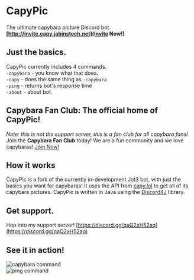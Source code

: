 # CapyPic
The ultimate capybara picture Discord bot.  
**[http://invite.capy.jabinstech.net](Invite Now!)**
## Just the basics.
CapyPic currently includes 4 commands.  
`-capybara` - you know what that does.  
`-capy` - does the same thing as `-capybara`  
`-ping` - returns bot's response time  
`-about` - about bot.  
## Capybara Fan Club: The official home of CapyPic!
*Note: this is not the support server, this is a fan club for all capybara fans!*  
Join the **Capybara Fan Club** today! We are a fun community and we love capybaras!
[Join Now!](https://discord.gg/EsmjrtPnHv)
## How it works
CapyPic is a fork of the currently in-development Jot3 bot, with just the basics you want for capybaras!
It uses the API from [capy.lol](https://capy.lol/) to get all of its capybara pictures.
CapyPic is written in Java using the [Discord4J](https://discord4j.com/) library.
## Get support.
Hop into my support server!
[https://discord.gg/qaQ2xH52aq](https://discord.gg/qaQ2xH52aq)
## See it in action!
![capybara command](https://media.discordapp.net/attachments/972132544139120671/1219001551637713096/image.png?ex=6609b6a9&is=65f741a9&hm=7dfdfd662bfef75f53939f6f68728e4e1f708aeb1297d6ef67b66b78cf764cbe&=&format=webp&quality=lossless)  
![ping command](https://media.discordapp.net/attachments/972132544139120671/1219001957897736264/image.png?ex=6609b70a&is=65f7420a&hm=71926e161daba721b9c7dcd601f7d5dc466809127dcae2f95fb82605a4d94c67&=&format=webp&quality=lossless)

